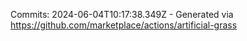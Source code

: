 Commits: 2024-06-04T10:17:38.349Z - Generated via https://github.com/marketplace/actions/artificial-grass
<br>
